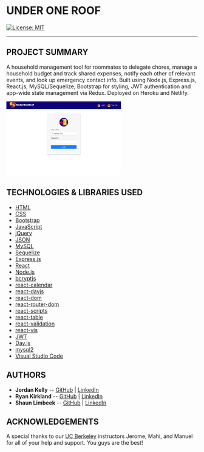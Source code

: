 # UNDER ONE ROOF
[![License: MIT](https://img.shields.io/badge/License-MIT-yellow.svg)](https://opensource.org/licenses/MIT)

---

## PROJECT SUMMARY
A household management tool for roommates to delegate chores, manage a household budget and track shared expenses, notify each other of relevant events, and look up emergency contact info.
Built using Node.js, Express.js, React.js, MySQL/Sequelize, Bootstrap for styling, JWT authentication and app-wide state management via Redux. Deployed on Heroku and Netlify.

<img src="assets/demo.gif" width="60%" height="60%"/>

## TECHNOLOGIES & LIBRARIES USED
- [HTML](https://developer.mozilla.org/en-US/docs/Web/HTML)
- [CSS](https://developer.mozilla.org/en-US/docs/Web/CSS)
- [Bootstrap](https://getbootstrap.com/)
- [JavaScript](https://www.javascript.com/)
- [jQuery](https://jquery.com/)
- [JSON](https://www.json.org/json-en.html)
- [MySQL](https://www.mysql.com/)
- [Sequelize](https://sequelize.org/)
- [Express.js](https://expressjs.com/)
- [React](https://reactjs.org/)
- [Node.js](https://nodejs.org/en/)
- [bcryptjs](https://www.npmjs.com/package/bcryptjs)
- [react-calendar](https://www.npmjs.com/package/react-calendar)
- [react-dayjs](https://www.npmjs.com/package/react-dayjs)
- [react-dom](https://reactjs.org/docs/react-dom.html)
- [react-router-dom](https://reactrouter.com/web/guides/quick-start)
- [react-scripts](https://www.npmjs.com/package/react-scripts)
- [react-table](https://www.npmjs.com/package/react-table)
- [react-validation](https://www.npmjs.com/package/react-validation)
- [react-vis](https://uber.github.io/react-vis/)
- [JWT](https://jwt.io/)
- [Day.js](https://day.js.org/)
- [mysql2](https://www.npmjs.com/package/mysql2)
- [Visual Studio Code](https://code.visualstudio.com/)

## AUTHORS
- **Jordan Kelly** -- [GitHub](https://github.com/profjjk) | [LinkedIn](https://www.linkedin.com/in/the-real-jordan-kelly/)
- **Ryan Kirkland** -- [GitHub](https://github.com/RyanKirkland86) | [LinkedIn](https://www.linkedin.com/in/ryan-kirkland-619942200/)
- **Shaun Limbeek** -- [GitHub](https://github.com/slimbeek6) | [LinkedIn](https://www.linkedin.com/in/shaun-limbeek/)

## ACKNOWLEDGEMENTS
A special thanks to our [UC Berkeley](https://bootcamp.berkeley.edu/coding/) instructors Jerome, Mahi, and Manuel for all of your help and support. You guys are the best!